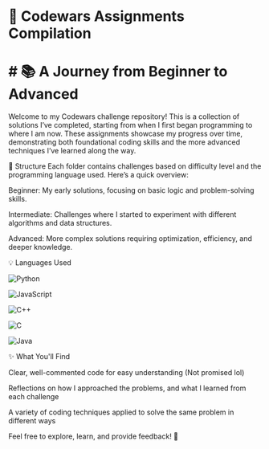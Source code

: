 # 🚀 Codewars Assignments Compilation

# # 📚 A Journey from Beginner to Advanced

Welcome to my Codewars challenge repository! This is a collection of solutions I’ve completed, starting from when I first began programming to where I am now. These assignments showcase my progress over time, demonstrating both foundational coding skills and the more advanced techniques I’ve learned along the way.

📂 Structure
Each folder contains challenges based on difficulty level and the programming language used. Here’s a quick overview:

Beginner: My early solutions, focusing on basic logic and problem-solving skills.

Intermediate: Challenges where I started to experiment with different algorithms and data structures.

Advanced: More complex solutions requiring optimization, efficiency, and deeper knowledge.

💡 Languages Used

![Python](https://img.shields.io/badge/python-3670A0?style=for-the-badge&logo=python&logoColor=ffdd54)

![JavaScript](https://img.shields.io/badge/javascript-%23323330.svg?style=for-the-badge&logo=javascript&logoColor=%23F7DF1E)

![C++](https://img.shields.io/badge/c++-%2300599C.svg?style=for-the-badge&logo=c%2B%2B&logoColor=white)

![C](https://img.shields.io/badge/c-%2300599C.svg?style=for-the-badge&logo=c&logoColor=white)

![Java](https://img.shields.io/badge/java-%23ED8B00.svg?style=for-the-badge&logo=openjdk&logoColor=white)

✨ What You'll Find

Clear, well-commented code for easy understanding (Not promised lol)

Reflections on how I approached the problems, and what I learned from each challenge

A variety of coding techniques applied to solve the same problem in different ways 

Feel free to explore, learn, and provide feedback! 🙌

